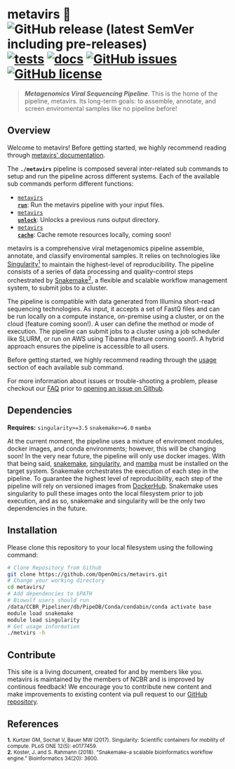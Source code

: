 # metavirs 🔬 ![GitHub release (latest SemVer including pre-releases)](https://img.shields.io/github/v/release/OpenOmics/metavirs?color=blue&include_prereleases) [![tests](https://github.com/OpenOmics/metavirs/workflows/tests/badge.svg)](https://github.com/OpenOmics/metavirs/actions/workflows/main.yaml) [![docs](https://github.com/OpenOmics/metavirs/workflows/docs/badge.svg)](https://github.com/OpenOmics/metavirs/actions/workflows/docs.yml) [![GitHub issues](https://img.shields.io/github/issues/OpenOmics/metavirs?color=brightgreen)](https://github.com/OpenOmics/metavirs/issues)  [![GitHub license](https://img.shields.io/github/license/OpenOmics/metavirs)](https://github.com/OpenOmics/metavirs/blob/main/LICENSE) 

> **_Metagenomics Viral Sequencing Pipeline_**. This is the home of the pipeline, metavirs. Its long-term goals: to assemble, annotate, and screen enviromental samples like no pipeline before!

## Overview
Welcome to metavirs! Before getting started, we highly recommend reading through [metavirs' documentation](https://openomics.github.io/metavirs/).

The **`./metavirs`** pipeline is composed several inter-related sub commands to setup and run the pipeline across different systems. Each of the available sub commands perform different functions: 

 * [<code>metavirs <b>run</b></code>](https://openomics.github.io/metavirs/usage/run/): Run the metavirs pipeline with your input files.
 * [<code>metavirs <b>unlock</b></code>](https://openomics.github.io/metavirs/usage/unlock/): Unlocks a previous runs output directory.
 * [<code>metavirs <b>cache</b></code>](https://openomics.github.io/metavirs/usage/cache/): Cache remote resources locally, coming soon!

metavirs is a comprehensive viral metagenomics pipeline assemble, annotate, and classify enviromental samples. It relies on technologies like [Singularity<sup>1</sup>](https://singularity.lbl.gov/) to maintain the highest-level of reproducibility. The pipeline consists of a series of data processing and quality-control steps orchestrated by [Snakemake<sup>2</sup>](https://snakemake.readthedocs.io/en/stable/), a flexible and scalable workflow management system, to submit jobs to a cluster.

The pipeline is compatible with data generated from Illumina short-read sequencing technologies. As input, it accepts a set of FastQ files and can be run locally on a compute instance, on-premise using a cluster, or on the cloud (feature coming soon!). A user can define the method or mode of execution. The pipeline can submit jobs to a cluster using a job scheduler like SLURM, or run on AWS using Tibanna (feature coming soon!). A hybrid approach ensures the pipeline is accessible to all users.

Before getting started, we highly recommend reading through the [usage](https://openomics.github.io/metavirs/usage/run/) section of each available sub command.

For more information about issues or trouble-shooting a problem, please checkout our [FAQ](https://openomics.github.io/metavirs/faq/questions/) prior to [opening an issue on Github](https://github.com/OpenOmics/metavirs/issues).

## Dependencies
**Requires:** `singularity>=3.5`  `snakemake>=6.0` `mamba`

At the current moment, the pipeline uses a mixture of enviroment modules, docker images, and conda environments; however, this will be changing soon! In the very near future, the pipeline will only use docker images. With that being said, [snakemake](https://snakemake.readthedocs.io/en/stable/getting_started/installation.html), [singularity](https://singularity.lbl.gov/all-releases), and [mamba](https://github.com/mamba-org/mamba#installation) must be installed on the target system. Snakemake orchestrates the execution of each step in the pipeline. To guarantee the highest level of reproducibility, each step of the pipeline will rely on versioned images from [DockerHub](https://hub.docker.com/orgs/nciccbr/repositories). Snakemake uses singularity to pull these images onto the local filesystem prior to job execution, and as so, snakemake and singularity will be the only two dependencies in the future.

## Installation
Please clone this repository to your local filesystem using the following command:
```bash
# Clone Repository from Github
git clone https://github.com/OpenOmics/metavirs.git
# Change your working directory
cd metavirs/
# Add dependencies to $PATH
# Biowulf users should run
/data/CCBR_Pipeliner/db/PipeDB/Conda/condabin/conda activate base
module load snakemake 
module load singularity
# Get usage information
./metvirs -h
```

## Contribute 
This site is a living document, created for and by members like you. metavirs is maintained by the members of NCBR and is improved by continous feedback! We encourage you to contribute new content and make improvements to existing content via pull request to our [GitHub repository](https://github.com/OpenOmics/metavirs).


## References
<sup>**1.**  Kurtzer GM, Sochat V, Bauer MW (2017). Singularity: Scientific containers for mobility of compute. PLoS ONE 12(5): e0177459.</sup>  
<sup>**2.**  Koster, J. and S. Rahmann (2018). "Snakemake-a scalable bioinformatics workflow engine." Bioinformatics 34(20): 3600.</sup>  
